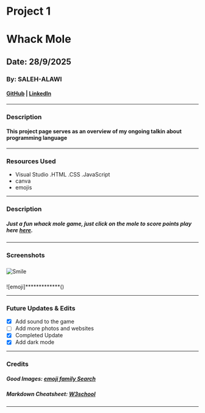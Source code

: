 # Project 1
# Whack Mole

## Date: 28/9/2025
### By: SALEH-ALAWI

####   [GitHub](https://github.com/SALEH-ALAWI) | [LinkedIn](https://www.linkedin.com/in/saleh-alawi-b30b97223/)
***

### **Description**
####  This project page serves as an overview of my ongoing talkin about programming language
***

### **Resources Used**
* Visual Studio
.HTML
.CSS
.JavaScript
* canva
* emojis
***

### **Description**

##### Just a fun whack mole game, just click on the mole to score points play here  [here](https://easy-table.surge.sh).
***
### **Screenshots**

#####
![Smile]()

#####
![emoji]*************()
***

### **Future Updates & Edits**

- [x] Add sound to the game
- [ ] Add more photos and websites
- [x] Completed Update
- [x] Add dark mode

***

### **Credits**

##### Good Images: [emoji family Search](https://www.emoji.family/)


##### Markdown Cheatsheet: [W3school](https://www.w3schools.com/)
***


